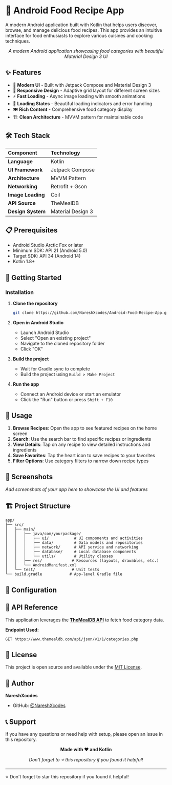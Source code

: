 # 🍳 Android Food Recipe App

A modern Android application built with Kotlin that helps users discover, browse, and manage delicious food recipes. This app provides an intuitive interface for food enthusiasts to explore various cuisines and cooking techniques.

<div align="center">
  <p><em>A modern Android application showcasing food categories with beautiful Material Design 3 UI</em></p>
</div>

## ✨ Features

- 🎨 **Modern UI** - Built with Jetpack Compose and Material Design 3
- 📱 **Responsive Design** - Adaptive grid layout for different screen sizes
- ⚡ **Fast Loading** - Async image loading with smooth animations
- 🔄 **Loading States** - Beautiful loading indicators and error handling
- 🍽️ **Rich Content** - Comprehensive food category display
- 🏗️ **Clean Architecture** - MVVM pattern for maintainable code

## 🛠️ Tech Stack

| Component | Technology |
| :-- | :-- |
| **Language** | Kotlin |
| **UI Framework** | Jetpack Compose |
| **Architecture** | MVVM Pattern |
| **Networking** | Retrofit + Gson |
| **Image Loading** | Coil |
| **API Source** | TheMealDB |
| **Design System** | Material Design 3 |


## 📋 Prerequisites

- Android Studio Arctic Fox or later
- Minimum SDK: API 21 (Android 5.0)
- Target SDK: API 34 (Android 14)
- Kotlin 1.8+

## 🚀 Getting Started

### Installation

1. **Clone the repository**
   ```bash
   git clone https://github.com/NareshXcodes/Android-Food-Recipe-App.git
   ```

2. **Open in Android Studio**
   - Launch Android Studio
   - Select "Open an existing project"
   - Navigate to the cloned repository folder
   - Click "OK"

3. **Build the project**
   - Wait for Gradle sync to complete
   - Build the project using `Build > Make Project`

4. **Run the app**
   - Connect an Android device or start an emulator
   - Click the "Run" button or press `Shift + F10`

## 📖 Usage

1. **Browse Recipes**: Open the app to see featured recipes on the home screen
2. **Search**: Use the search bar to find specific recipes or ingredients
3. **View Details**: Tap on any recipe to view detailed instructions and ingredients
4. **Save Favorites**: Tap the heart icon to save recipes to your favorites
5. **Filter Options**: Use category filters to narrow down recipe types

## 🎨 Screenshots

_Add screenshots of your app here to showcase the UI and features_

## 🏗️ Project Structure

```
app/
├── src/
│   ├── main/
│   │   ├── java/com/yourpackage/
│   │   │   ├── ui/           # UI components and activities
│   │   │   ├── data/         # Data models and repositories
│   │   │   ├── network/      # API service and networking
│   │   │   ├── database/     # Local database components
│   │   │   └── utils/        # Utility classes
│   │   ├── res/             # Resources (layouts, drawables, etc.)
│   │   └── AndroidManifest.xml
│   └── test/                # Unit tests
└── build.gradle            # App-level Gradle file
```

## 🔧 Configuration

## 🔗 API Reference

This application leverages the **[TheMealDB API](https://www.themealdb.com/api.php)** to fetch food category data.

**Endpoint Used:**

```
GET https://www.themealdb.com/api/json/v1/1/categories.php
```


## 📝 License

This project is open source and available under the [MIT License](LICENSE).

## 👤 Author

**NareshXcodes**
- GitHub: [@NareshXcodes](https://github.com/NareshXcodes)

## 📞 Support

If you have any questions or need help with setup, please open an issue in this repository.

<div align="center">
  <p><strong>Made with ❤️ and Kotlin</strong></p>
  <p><em>Don't forget to ⭐ this repository if you found it helpful!</em></p>
</div>

---

⭐ Don't forget to star this repository if you found it helpful!
